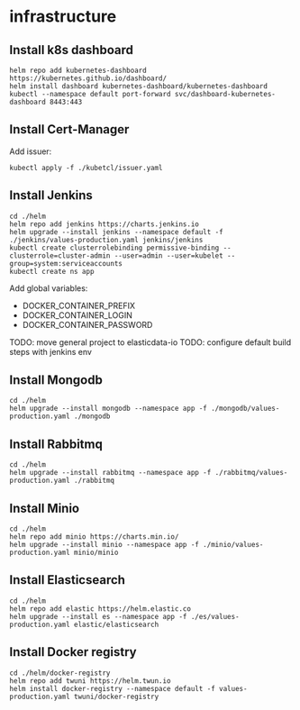 # infrastructure

## Install k8s dashboard 

```
helm repo add kubernetes-dashboard https://kubernetes.github.io/dashboard/
helm install dashboard kubernetes-dashboard/kubernetes-dashboard
kubectl --namespace default port-forward svc/dashboard-kubernetes-dashboard 8443:443
```

## Install Cert-Manager

Add  issuer:

```
kubectl apply -f ./kubetcl/issuer.yaml
```

## Install Jenkins

```
cd ./helm
helm repo add jenkins https://charts.jenkins.io
helm upgrade --install jenkins --namespace default -f ./jenkins/values-production.yaml jenkins/jenkins
kubectl create clusterrolebinding permissive-binding --clusterrole=cluster-admin --user=admin --user=kubelet --group=system:serviceaccounts
kubectl create ns app
```

Add global variables:

* DOCKER_CONTAINER_PREFIX
* DOCKER_CONTAINER_LOGIN
* DOCKER_CONTAINER_PASSWORD

TODO: move general project to elasticdata-io
TODO: configure default build steps with jenkins env 

## Install Mongodb

```
cd ./helm
helm upgrade --install mongodb --namespace app -f ./mongodb/values-production.yaml ./mongodb
```

## Install Rabbitmq

```
cd ./helm
helm upgrade --install rabbitmq --namespace app -f ./rabbitmq/values-production.yaml ./rabbitmq
```

## Install Minio

```
cd ./helm
helm repo add minio https://charts.min.io/
helm upgrade --install minio --namespace app -f ./minio/values-production.yaml minio/minio
```

## Install Elasticsearch

```
cd ./helm
helm repo add elastic https://helm.elastic.co
helm upgrade --install es --namespace app -f ./es/values-production.yaml elastic/elasticsearch
```

## Install Docker registry 

```
cd ./helm/docker-registry
helm repo add twuni https://helm.twun.io
helm install docker-registry --namespace default -f values-production.yaml twuni/docker-registry
```
